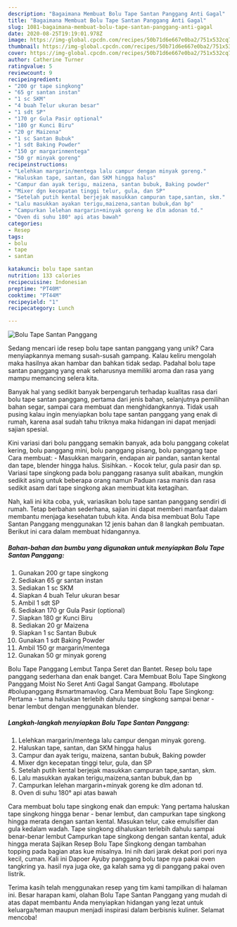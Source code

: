 ```yaml
---
description: "Bagaimana Membuat Bolu Tape Santan Panggang Anti Gagal"
title: "Bagaimana Membuat Bolu Tape Santan Panggang Anti Gagal"
slug: 1081-bagaimana-membuat-bolu-tape-santan-panggang-anti-gagal
date: 2020-08-25T19:19:01.978Z
image: https://img-global.cpcdn.com/recipes/50b71d6e667e0ba2/751x532cq70/bolu-tape-santan-panggang-foto-resep-utama.jpg
thumbnail: https://img-global.cpcdn.com/recipes/50b71d6e667e0ba2/751x532cq70/bolu-tape-santan-panggang-foto-resep-utama.jpg
cover: https://img-global.cpcdn.com/recipes/50b71d6e667e0ba2/751x532cq70/bolu-tape-santan-panggang-foto-resep-utama.jpg
author: Catherine Turner
ratingvalue: 5
reviewcount: 9
recipeingredient:
- "200 gr tape singkong"
- "65 gr santan instan"
- "1 sc SKM"
- "4 buah Telur ukuran besar"
- "1 sdt SP"
- "170 gr Gula Pasir optional"
- "180 gr Kunci Biru"
- "20 gr Maizena"
- "1 sc Santan Bubuk"
- "1 sdt Baking Powder"
- "150 gr margarinmentega"
- "50 gr minyak goreng"
recipeinstructions:
- "Lelehkan margarin/mentega lalu campur dengan minyak goreng."
- "Haluskan tape, santan, dan SKM hingga halus"
- "Campur dan ayak terigu, maizena, santan bubuk, Baking powder"
- "Mixer dgn kecepatan tinggi telur, gula, dan SP"
- "Setelah putih kental berjejak masukkan campuran tape,santan, skm."
- "Lalu masukkan ayakan terigu,maizena,santan bubuk,dan bp"
- "Campurkan lelehan margarin+minyak goreng ke dlm adonan td."
- "Oven di suhu 180° api atas bawah"
categories:
- Resep
tags:
- bolu
- tape
- santan

katakunci: bolu tape santan 
nutrition: 133 calories
recipecuisine: Indonesian
preptime: "PT40M"
cooktime: "PT44M"
recipeyield: "1"
recipecategory: Lunch

---
```



![Bolu Tape Santan Panggang](https://img-global.cpcdn.com/recipes/50b71d6e667e0ba2/751x532cq70/bolu-tape-santan-panggang-foto-resep-utama.jpg)

Sedang mencari ide resep bolu tape santan panggang yang unik? Cara menyiapkannya memang susah-susah gampang. Kalau keliru mengolah maka hasilnya akan hambar dan bahkan tidak sedap. Padahal bolu tape santan panggang yang enak seharusnya memiliki aroma dan rasa yang mampu memancing selera kita.

Banyak hal yang sedikit banyak berpengaruh terhadap kualitas rasa dari bolu tape santan panggang, pertama dari jenis bahan, selanjutnya pemilihan bahan segar, sampai cara membuat dan menghidangkannya. Tidak usah pusing kalau ingin menyiapkan bolu tape santan panggang yang enak di rumah, karena asal sudah tahu triknya maka hidangan ini dapat menjadi sajian spesial.

Kini variasi dari bolu panggang semakin banyak, ada bolu panggang cokelat kering, bolu panggang mini, bolu panggang pisang, bolu panggang tape Cara membuat: - Masukkan margarin, endapan air pandan, santan kental dan tape, blender hingga halus. Sisihkan. - Kocok telur, gula pasir dan sp. Variasi tape singkong pada bolu panggang rasanya sulit abaikan, mungkin sedikit asing untuk beberapa orang namun Paduan rasa manis dan rasa sedikit asam dari tape singkong akan membuat kita ketagihan.


Nah, kali ini kita coba, yuk, variasikan bolu tape santan panggang sendiri di rumah. Tetap berbahan sederhana, sajian ini dapat memberi manfaat dalam membantu menjaga kesehatan tubuh kita. Anda bisa membuat Bolu Tape Santan Panggang menggunakan 12 jenis bahan dan 8 langkah pembuatan. Berikut ini cara dalam membuat hidangannya.

<!--inarticleads1-->

##### Bahan-bahan dan bumbu yang digunakan untuk menyiapkan Bolu Tape Santan Panggang:

1. Gunakan 200 gr tape singkong
1. Sediakan 65 gr santan instan
1. Sediakan 1 sc SKM
1. Siapkan 4 buah Telur ukuran besar
1. Ambil 1 sdt SP
1. Sediakan 170 gr Gula Pasir (optional)
1. Siapkan 180 gr Kunci Biru
1. Sediakan 20 gr Maizena
1. Siapkan 1 sc Santan Bubuk
1. Gunakan 1 sdt Baking Powder
1. Ambil 150 gr margarin/mentega
1. Gunakan 50 gr minyak goreng


Bolu Tape Panggang Lembut Tanpa Seret dan Bantet. Resep bolu tape panggang sederhana dan enak banget. Cara Membuat Bolu Tape Singkong Panggang Moist No Seret Anti Gagal Sangat Gampang. #bolutape #bolupanggang #smartmamavlog. Cara Membuat Bolu Tape Singkong: Pertama - tama haluskan terlebih dahulu tape singkong sampai benar - benar lembut dengan menggunakan blender. 

<!--inarticleads2-->

##### Langkah-langkah menyiapkan Bolu Tape Santan Panggang:

1. Lelehkan margarin/mentega lalu campur dengan minyak goreng.
1. Haluskan tape, santan, dan SKM hingga halus
1. Campur dan ayak terigu, maizena, santan bubuk, Baking powder
1. Mixer dgn kecepatan tinggi telur, gula, dan SP
1. Setelah putih kental berjejak masukkan campuran tape,santan, skm.
1. Lalu masukkan ayakan terigu,maizena,santan bubuk,dan bp
1. Campurkan lelehan margarin+minyak goreng ke dlm adonan td.
1. Oven di suhu 180° api atas bawah


Cara membuat bolu tape singkong enak dan empuk: Yang pertama haluskan tape singkong hingga benar - benar lembut, dan campurkan tape singkong hingga merata dengan santan kental. Masukan telur, cake emulsifier dan gula kedalam wadah. Tape singkong dihaluskan terlebih dahulu sampai benar-benar lembut Campurkan tape singkong dengan santan kental, aduk hingga merata Sajikan Resep Bolu Tape Singkong dengan tambahan topping pada bagian atas kue misalnya. Ini nih dari jarak dekat pori pori nya kecil, cuman. Kali ini Dapoer Ayuby panggang bolu tape nya pakai oven tangkring ya. hasil nya juga oke, ga kalah sama yg di panggang pakai oven listrik. 

Terima kasih telah menggunakan resep yang tim kami tampilkan di halaman ini. Besar harapan kami, olahan Bolu Tape Santan Panggang yang mudah di atas dapat membantu Anda menyiapkan hidangan yang lezat untuk keluarga/teman maupun menjadi inspirasi dalam berbisnis kuliner. Selamat mencoba!

